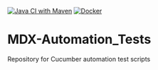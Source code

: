 [![Java CI with Maven](https://github.com/sharifGab/MDX-Automation_Tests/actions/workflows/maven.yml/badge.svg)](https://github.com/sharifGab/MDX-Automation_Tests/actions/workflows/maven.yml)     [![Docker](https://github.com/jenkinsci/jenkinsfile-runner-github-actions/actions/workflows/docker.yml/badge.svg)](https://github.com/jenkinsci/jenkinsfile-runner-github-actions/actions/workflows/docker.yml)
# MDX-Automation_Tests
Repository for Cucumber automation test scripts
